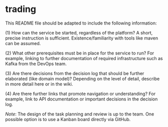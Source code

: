 # trading

This README file should be adapted to include the following information:

(1) How can the service be started, regardless of the platform? A short, precise instruction is sufficient. Existence/familiarity with tools like maven can be assumed.

(2) What other prerequisites must be in place for the service to run? For example, linking to further documentation of required infrastructure such as Kafka from the DevOps team.

(3) Are there decisions from the decision log that should be further elaborated (like domain model)? Depending on the level of detail, describe in more detail here or in the wiki.

(4) Are there further links that promote navigation or understanding? For example, link to API documentation or important decisions in the decision log.

_Note_: The design of the task planning and review is up to the team. One possible option is to use a Kanban board directly via GitHub. 

